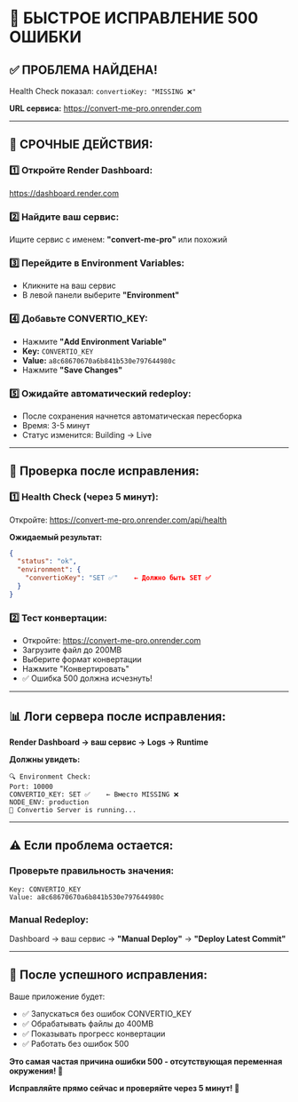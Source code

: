# 🚨 БЫСТРОЕ ИСПРАВЛЕНИЕ 500 ОШИБКИ

## ✅ **ПРОБЛЕМА НАЙДЕНА!**

Health Check показал: `convertioKey: "MISSING ❌"`

**URL сервиса:** https://convert-me-pro.onrender.com

---

## 🔧 **СРОЧНЫЕ ДЕЙСТВИЯ:**

### **1️⃣ Откройте Render Dashboard:**
https://dashboard.render.com

### **2️⃣ Найдите ваш сервис:**
Ищите сервис с именем: **"convert-me-pro"** или похожий

### **3️⃣ Перейдите в Environment Variables:**
- Кликните на ваш сервис
- В левой панели выберите **"Environment"**

### **4️⃣ Добавьте CONVERTIO_KEY:**
- Нажмите **"Add Environment Variable"**
- **Key:** `CONVERTIO_KEY`
- **Value:** `a8c68670670a6b841b530e797644980c`
- Нажмите **"Save Changes"**

### **5️⃣ Ожидайте автоматический redeploy:**
- После сохранения начнется автоматическая пересборка
- Время: 3-5 минут
- Статус изменится: Building → Live

---

## 🧪 **Проверка после исправления:**

### **1️⃣ Health Check (через 5 минут):**
Откройте: https://convert-me-pro.onrender.com/api/health

**Ожидаемый результат:**
```json
{
  "status": "ok",
  "environment": {
    "convertioKey": "SET ✅"    ← Должно быть SET ✅
  }
}
```

### **2️⃣ Тест конвертации:**
- Откройте: https://convert-me-pro.onrender.com
- Загрузите файл до 200MB
- Выберите формат конвертации  
- Нажмите "Конвертировать"
- ✅ Ошибка 500 должна исчезнуть!

---

## 📊 **Логи сервера после исправления:**

**Render Dashboard → ваш сервис → Logs → Runtime**

**Должны увидеть:**
```
🔍 Environment Check:
Port: 10000
CONVERTIO_KEY: SET ✅    ← Вместо MISSING ❌
NODE_ENV: production
🚀 Convertio Server is running...
```

---

## ⚠️ **Если проблема остается:**

### **Проверьте правильность значения:**
```
Key: CONVERTIO_KEY
Value: a8c68670670a6b841b530e797644980c
```

### **Manual Redeploy:**
Dashboard → ваш сервис → **"Manual Deploy"** → **"Deploy Latest Commit"**

---

## 🎉 **После успешного исправления:**

Ваше приложение будет:
- ✅ Запускаться без ошибок CONVERTIO_KEY
- ✅ Обрабатывать файлы до 400MB  
- ✅ Показывать прогресс конвертации
- ✅ Работать без ошибок 500

**Это самая частая причина ошибки 500 - отсутствующая переменная окружения! 🎯**

**Исправляйте прямо сейчас и проверяйте через 5 минут! 🚀**